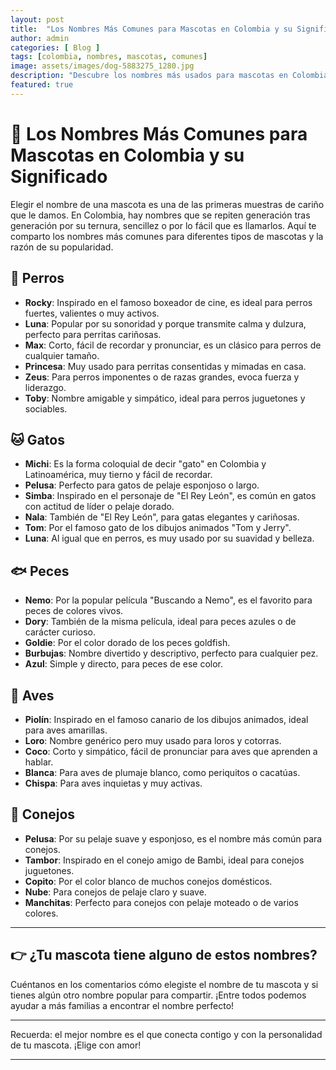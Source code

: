 ```yaml
---
layout: post
title:  "Los Nombres Más Comunes para Mascotas en Colombia y su Significado"
author: admin
categories: [ Blog ]
tags: [colombia, nombres, mascotas, comunes]
image: assets/images/dog-5883275_1280.jpg
description: "Descubre los nombres más usados para mascotas en Colombia y por qué son tan populares."
featured: true
---
```

# 🐾 Los Nombres Más Comunes para Mascotas en Colombia y su Significado

Elegir el nombre de una mascota es una de las primeras muestras de cariño que le damos. En Colombia, hay nombres que se repiten generación tras generación por su ternura, sencillez o por lo fácil que es llamarlos. Aquí te comparto los nombres más comunes para diferentes tipos de mascotas y la razón de su popularidad.

## 🐶 Perros

- **Rocky**: Inspirado en el famoso boxeador de cine, es ideal para perros fuertes, valientes o muy activos.
- **Luna**: Popular por su sonoridad y porque transmite calma y dulzura, perfecto para perritas cariñosas.
- **Max**: Corto, fácil de recordar y pronunciar, es un clásico para perros de cualquier tamaño.
- **Princesa**: Muy usado para perritas consentidas y mimadas en casa.
- **Zeus**: Para perros imponentes o de razas grandes, evoca fuerza y liderazgo.
- **Toby**: Nombre amigable y simpático, ideal para perros juguetones y sociables.

## 🐱 Gatos

- **Michi**: Es la forma coloquial de decir "gato" en Colombia y Latinoamérica, muy tierno y fácil de recordar.
- **Pelusa**: Perfecto para gatos de pelaje esponjoso o largo.
- **Simba**: Inspirado en el personaje de "El Rey León", es común en gatos con actitud de líder o pelaje dorado.
- **Nala**: También de "El Rey León", para gatas elegantes y cariñosas.
- **Tom**: Por el famoso gato de los dibujos animados "Tom y Jerry".
- **Luna**: Al igual que en perros, es muy usado por su suavidad y belleza.

## 🐟 Peces

- **Nemo**: Por la popular película "Buscando a Nemo", es el favorito para peces de colores vivos.
- **Dory**: También de la misma película, ideal para peces azules o de carácter curioso.
- **Goldie**: Por el color dorado de los peces goldfish.
- **Burbujas**: Nombre divertido y descriptivo, perfecto para cualquier pez.
- **Azul**: Simple y directo, para peces de ese color.

## 🦜 Aves

- **Piolín**: Inspirado en el famoso canario de los dibujos animados, ideal para aves amarillas.
- **Loro**: Nombre genérico pero muy usado para loros y cotorras.
- **Coco**: Corto y simpático, fácil de pronunciar para aves que aprenden a hablar.
- **Blanca**: Para aves de plumaje blanco, como periquitos o cacatúas.
- **Chispa**: Para aves inquietas y muy activas.

## 🐰 Conejos

- **Pelusa**: Por su pelaje suave y esponjoso, es el nombre más común para conejos.
- **Tambor**: Inspirado en el conejo amigo de Bambi, ideal para conejos juguetones.
- **Copito**: Por el color blanco de muchos conejos domésticos.
- **Nube**: Para conejos de pelaje claro y suave.
- **Manchitas**: Perfecto para conejos con pelaje moteado o de varios colores.

---

## 👉 ¿Tu mascota tiene alguno de estos nombres?

Cuéntanos en los comentarios cómo elegiste el nombre de tu mascota y si tienes algún otro nombre popular para compartir. ¡Entre todos podemos ayudar a más familias a encontrar el nombre perfecto!

---

Recuerda: el mejor nombre es el que conecta contigo y con la personalidad de tu mascota. ¡Elige con amor!

--- 